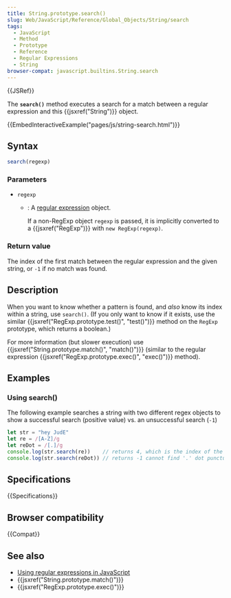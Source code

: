 ```yaml
---
title: String.prototype.search()
slug: Web/JavaScript/Reference/Global_Objects/String/search
tags:
  - JavaScript
  - Method
  - Prototype
  - Reference
  - Regular Expressions
  - String
browser-compat: javascript.builtins.String.search
---
```

{{JSRef}}

The **`search()`** method executes a search for a match between a regular
expression and this {{jsxref("String")}} object.

{{EmbedInteractiveExample("pages/js/string-search.html")}}

## Syntax

```js
search(regexp)
```

### Parameters

- `regexp`

  - : A
    [regular expression](/en-US/docs/Web/JavaScript/Guide/Regular_Expressions)
    object.

    If a non-RegExp object `regexp` is passed, it is implicitly converted to a
    {{jsxref("RegExp")}} with `new RegExp(regexp)`.

### Return value

The index of the first match between the regular expression and the given
string, or `-1` if no match was found.

## Description

When you want to know whether a pattern is found, and _also_ know its index
within a string, use `search()`. (If you only want to know if it exists, use the
similar {{jsxref("RegExp.prototype.test()", "test()")}} method
on the `RegExp` prototype, which returns a boolean.)

For more information (but slower execution) use
{{jsxref("String.prototype.match()",
  "match()")}} (similar to
the regular expression
{{jsxref("RegExp.prototype.exec()",
  "exec()")}} method).

## Examples

### Using search()

The following example searches a string with two different regex objects to show
a successful search (positive value) vs. an unsuccessful search (`-1`)

```js
let str = "hey JudE"
let re = /[A-Z]/g
let reDot = /[.]/g
console.log(str.search(re))    // returns 4, which is the index of the first capital letter "J"
console.log(str.search(reDot)) // returns -1 cannot find '.' dot punctuation
```

## Specifications

{{Specifications}}

## Browser compatibility

{{Compat}}

## See also

- [Using regular expressions in JavaScript](/en-US/docs/Web/JavaScript/Guide/Regular_Expressions)
- {{jsxref("String.prototype.match()")}}
- {{jsxref("RegExp.prototype.exec()")}}
